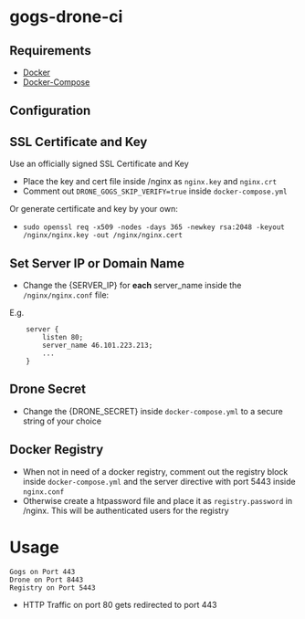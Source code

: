 # gogs-drone-ci

## Requirements

* [Docker](https://docs.docker.com/engine/installation/linux/)
* [Docker-Compose](https://docs.docker.com/compose/install/)

## Configuration

## SSL Certificate and Key

Use an officially signed SSL Certificate and Key
* Place the key and cert file inside /nginx as `nginx.key` and `nginx.crt`
* Comment out `DRONE_GOGS_SKIP_VERIFY=true` inside `docker-compose.yml`

Or generate certificate and key by your own:
* `sudo openssl req -x509 -nodes -days 365 -newkey rsa:2048 -keyout /nginx/nginx.key -out /nginx/nginx.cert`

## Set Server IP or Domain Name
* Change the {SERVER_IP} for **each** server_name inside the `/nginx/nginx.conf` file:

E.g. 
```
    server {
        listen 80;
        server_name 46.101.223.213;
        ...
    }
```

## Drone Secret

* Change the {DRONE_SECRET} inside `docker-compose.yml` to a secure string of your choice

## Docker Registry

* When not in need of a docker registry, comment out the registry block inside `docker-compose.yml` and the server directive with port 5443 inside `nginx.conf`
* Otherwise create a htpassword file and place it as `registry.password` in /nginx. This will be authenticated users for the registry


# Usage
```
Gogs on Port 443
Drone on Port 8443
Registry on Port 5443
```
* HTTP Traffic on port 80 gets redirected to port 443
